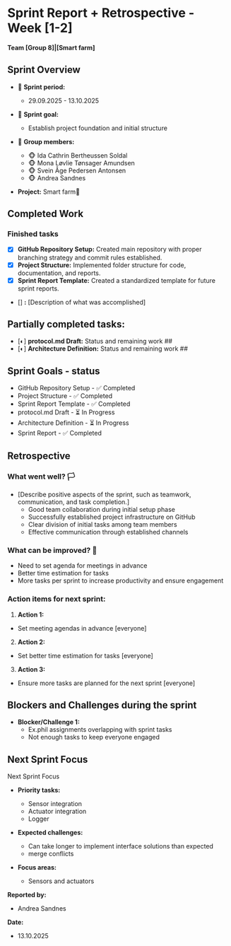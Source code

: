 # Sprint Report + Retrospective - Week [1-2]

**Team [Group 8]|[Smart farm]**

## Sprint Overview

- 🔄 **Sprint period:** 
  - 29.09.2025 - 13.10.2025

- 🏁 **Sprint goal:** 
  - Establish project foundation and initial structure

- 👥 **Group members:** 
  - 🐵 Ida Cathrin Bertheussen Soldal 
  - 🐵 Mona Løvlie Tønsager Amundsen
  - 🐵 Svein Åge Pedersen Antonsen 
  - 🐵 Andrea Sandnes 


- **Project:**
  Smart farm🌱

## Completed Work
### Finished tasks
- [x] **GitHub Repository Setup:** 
Created main repository with proper branching strategy and commit rules established.
- [x] **Project Structure:** 
Implemented folder structure for code, documentation, and reports.
- [x] **Sprint Report Template:** 
Created a standardized template for future sprint reports.
- [] **:** [Description of what was accomplished]

## Partially completed tasks:
- [◐] **protocol.md Draft:** Status and remaining work ##
- [◐] **Architecture Definition:** Status and remaining work ##

## Sprint Goals - status

- GitHub Repository Setup - ✅ Completed
- Project Structure - ✅ Completed
- Sprint Report Template - ✅ Completed
- protocol.md Draft - ⏳ In Progress
- Architecture Definition - ⏳ In Progress
- Sprint Report - ✅ Completed

## Retrospective

### What went well? 🏳️
- [Describe positive aspects of the sprint, such as teamwork, communication, and task completion.]
  - Good team collaboration during initial setup phase
  - Successfully established project infrastructure on GitHub
  - Clear division of initial tasks among team members
  - Effective communication through established channels


### What can be improved? 🚩
  - Need to set agenda for meetings in advance
  - Better time estimation for tasks
  - More tasks per sprint to increase productivity and ensure engagement


### Action items for next sprint:
1. **Action 1:**  
- Set meeting agendas in advance [everyone]
2. **Action 2:** 
- Set better time estimation for tasks [everyone]
3. **Action 3:**
- Ensure more tasks are planned for the next sprint [everyone]

## Blockers and Challenges during the sprint

- **Blocker/Challenge 1:** 
  - Ex.phil assignments overlapping with sprint tasks
  - Not enough tasks to keep everyone engaged


## Next Sprint Focus

Next Sprint Focus

- **Priority tasks:** 
    - Sensor integration
    - Actuator integration
    - Logger
  

- **Expected challenges:** 
    - Can take longer to implement interface solutions than expected 
    - merge conflicts


- **Focus areas:** 
  - Sensors and actuators


**Reported by:** 
  - Andrea Sandnes

**Date:** 
  - 13.10.2025